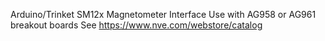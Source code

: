 Arduino/Trinket SM12x Magnetometer Interface
Use with AG958 or AG961 breakout boards
See https://www.nve.com/webstore/catalog

